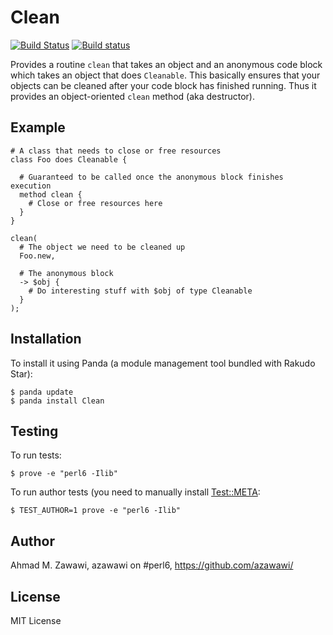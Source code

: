 # Clean

[![Build Status](https://travis-ci.org/azawawi/perl6-clean.svg?branch=master)](https://travis-ci.org/azawawi/perl6-clean) [![Build status](https://ci.appveyor.com/api/projects/status/github/azawawi/perl6-clean?svg=true)](https://ci.appveyor.com/project/azawawi/perl6-clean/branch/master)

Provides a routine `clean` that takes an object and an anonymous code block
which takes an object that does `Cleanable`. This basically ensures that your
objects can be cleaned after your code block has finished running. Thus it
provides an object-oriented `clean` method (aka destructor).

## Example

```Perl6
# A class that needs to close or free resources
class Foo does Cleanable {

  # Guaranteed to be called once the anonymous block finishes execution
  method clean {
    # Close or free resources here
  }
}

clean(
  # The object we need to be cleaned up
  Foo.new,

  # The anonymous block
  -> $obj {
    # Do interesting stuff with $obj of type Cleanable
  }
);
```


## Installation

To install it using Panda (a module management tool bundled with Rakudo Star):

```
$ panda update
$ panda install Clean
```

## Testing

To run tests:

```
$ prove -e "perl6 -Ilib"
```

To run author tests (you need to manually install [Test::META](
https://github.com/jonathanstowe/Test-META):

```
$ TEST_AUTHOR=1 prove -e "perl6 -Ilib"
```

## Author

Ahmad M. Zawawi, azawawi on #perl6, https://github.com/azawawi/

## License

MIT License
